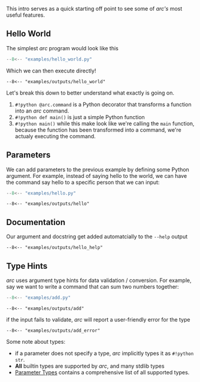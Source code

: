 This intro serves as a quick starting off point to see some of *arc's* most useful features.

## Hello World
The simplest *arc* program would look like this
```py title="hello_world.py"
--8<-- "examples/hello_world.py"
```
Which we can then execute directly!
```console
--8<-- "examples/outputs/hello_world"
```

Let's break this down to better understand what exactly is going on.

1. `#!python @arc.command` is a Python decorator that transforms a function into an *arc* command.
2. `#!python def main()` is just a simple Python function
3. `#!python main()` while this make look like we're calling the `main` function, because the function has been transformed into a command, we're actualy executing the command.

## Parameters
We can add parameters to the previous example by defining some Python argument. For example, instead of saying hello to the world, we can have the command say hello to a specific person that we can input:

```py title="examples/hello.py"
--8<-- "examples/hello.py"
```

```console
--8<-- "examples/outputs/hello"
```

## Documentation
Our argument and docstring get added automatcially to the `--help` output

```console
--8<-- "examples/outputs/hello_help"
```

## Type Hints
*arc* uses argument type hints for data validation / conversion. For example, say we want to write a command that can sum two numbers together:
```py title="examples/add.py"
--8<-- "examples/add.py"
```

```console
--8<-- "examples/outputs/add"
```
if the input fails to validate, *arc* will report a user-friendly error for the type
```console
--8<-- "examples/outputs/add_error"
```

Some note about types:

- if a parameter does not specify a type, *arc* implicitly types it as `#!python str`.
- **All** builtin types are supported by *arc*, and many stdlib types
- [Parameter Types](../parameters/types/supported-types) contains a comprehensive list of all supported types.
